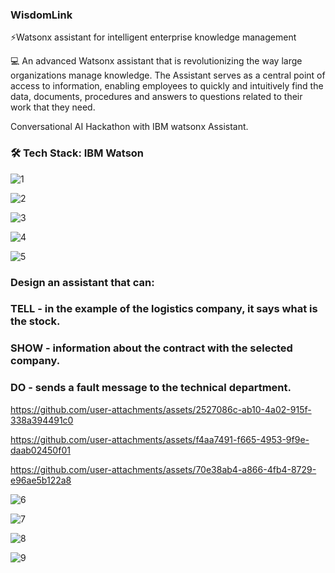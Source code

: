 ### WisdomLink

⚡Watsonx assistant for intelligent enterprise knowledge management

💻 An advanced Watsonx assistant that is revolutionizing the way large organizations manage knowledge. The Assistant serves as a central point of access to information, enabling employees to quickly and intuitively find the data, documents, procedures and answers to questions related to their work that they need.

Conversational AI Hackathon with IBM watsonx Assistant.

### 🛠  Tech Stack: IBM Watson

![1](https://github.com/user-attachments/assets/2054a562-62f5-4318-8287-70df8e7ad55f)

![2](https://github.com/user-attachments/assets/538a9d9e-d5b5-4942-a99f-173ba4b200f6)

![3](https://github.com/user-attachments/assets/5abeefe0-1fb9-40fb-8474-45c278c0d890)

![4](https://github.com/user-attachments/assets/1a2ec460-9d69-4a77-92e7-68f82f760226)

![5](https://github.com/user-attachments/assets/177216e9-a1fc-42ff-beab-960bb7fa8995)

### Design an assistant that can:
### TELL - in the example of the logistics company, it says what is the stock.
### SHOW - information about the contract with the selected company.
### DO - sends a fault message to the technical department.

https://github.com/user-attachments/assets/2527086c-ab10-4a02-915f-338a394491c0



https://github.com/user-attachments/assets/f4aa7491-f665-4953-9f9e-daab02450f01




https://github.com/user-attachments/assets/70e38ab4-a866-4fb4-8729-e96ae5b122a8



![6](https://github.com/user-attachments/assets/317f6d17-2582-4120-a10b-5e84abd7c137)

![7](https://github.com/user-attachments/assets/a08f8214-40a4-464e-ba51-6ddba4c640fb)

![8](https://github.com/user-attachments/assets/432ca1be-4548-47f1-b95e-31508acd399f)

![9](https://github.com/user-attachments/assets/73ff19f6-387d-4f31-b92c-bbbd69ba8b46)


